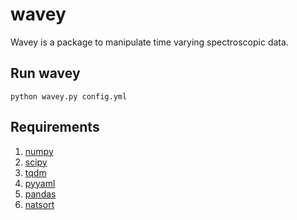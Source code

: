 # wavey
Wavey is a package to manipulate time varying spectroscopic data.

## Run wavey
`python wavey.py config.yml`

## Requirements
1. [numpy](https://numpy.org/)
2. [scipy](https://scipy.org/)
3. [tqdm](https://github.com/tqdm/tqdm)
4. [pyyaml](https://pyyaml.org/)
5. [pandas](https://pandas.pydata.org/)
6. [natsort](https://github.com/SethMMorton/natsort)


